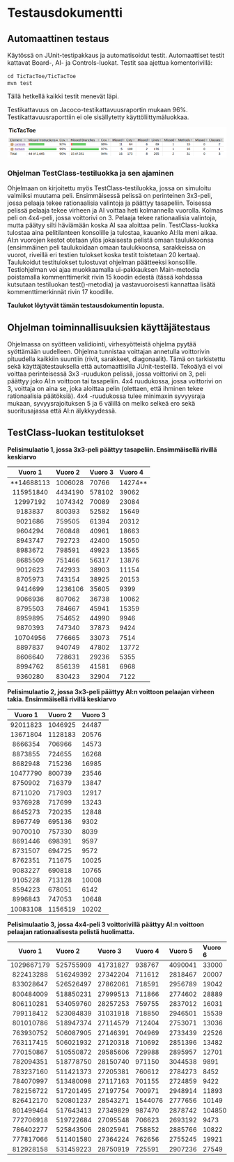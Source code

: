 # Testausdokumentti

## Automaattinen testaus

Käytössä on JUnit-testipakkaus ja automatisoidut testit. Automaattiset testit kattavat Board-, AI- ja Controls-luokat. 
Testit saa ajettua komentorivillä:

```
cd TicTacToe/TicTacToe
mvn test
```

Tällä hetkellä kaikki testit menevät läpi. 

Testikattavuus on Jacoco-testikattavuusraportin mukaan 96%. Testikattavuusraporttiin ei ole sisällytetty käyttöliittymäluokkaa.

![alt_text](https://github.com/puuro-maria/TicTacToe/blob/master/dokumentaatio/kuvat/jacoco_20200626.png)

### Ohjelman TestClass-testiluokka ja sen ajaminen

Ohjelmaan on kirjoitettu myös TestClass-testiluokka, jossa on simuloitu valmiiksi muutama peli. 
Ensimmäisessä pelissä on perinteinen 3x3-peli, jossa pelaaja tekee rationaalisia valintoja ja päättyy tasapeliin.
Toisessa pelissä pelaaja tekee virheen ja AI voittaa heti kolmannella vuorolla.
Kolmas peli on 4x4-peli, jossa voittorivi on 3. 
Pelaaja tekee rationaalisia valintoja, mutta päätyy silti häviämään koska AI saa aloittaa pelin. 
TestClass-luokka tulostaa aina pelitilanteen konsolille ja tulostaa, kauanko AI:lla meni aikaa. 
AI:n vuorojen kestot otetaan ylös jokaisesta pelistä omaan taulukkoonsa (ensimmäinen peli taulukoidaan omaan taulukkoonsa, sarakkeissa on vuorot, riveillä eri testien tulokset koska testit toistetaan 20 kertaa). 
Taulukoidut testitulokset tulostuvat ohjelman päätteeksi konsolille.
Testiohjelman voi ajaa muokkaamalla ui-pakkauksen Main-metodia poistamalla kommenttimerkit rivin 15 koodin edestä (tässä kohdassa kutsutaan testiluokan test()-metodia) ja vastavuoroisesti kannattaa lisätä kommenttimerkinnät rivin 17 koodille.

**Taulukot löytyvät tämän testausdokumentin lopusta.**

## Ohjelman toiminnallisuuksien käyttäjätestaus

Ohjelmassa on syötteen validiointi, virhesyötteistä ohjelma pyytää syöttämään uudelleen.
Ohjelma tunnistaa voittajan annetulla voittorivin pituudella kaikkiin suuntiin (rivit, sarakkeet, diagonaalit). 
Tämä on tarkistettu sekä käyttäjätestauksella että automaattisilla JUnit-testeillä.
Tekoälyä ei voi voittaa perinteisessä 3x3 -ruudukon pelissä, jossa voittorivi on 3, peli päättyy joko AI:n voittoon tai tasapeliin.
4x4 ruudukossa, jossa voittorivi on 3, voittaja on aina se, joka aloittaa pelin (olettaen, että ihminen tekee rationaalisia päätöksiä). 
4x4 -ruudukossa tulee minimaxin syvyysraja mukaan, syvyysrajoituksen 5 ja 6 välillä on melko selkeä ero sekä suoritusajassa että AI:n älykkyydessä.

## TestClass-luokan testitulokset 

**Pelisimulaatio 1, jossa 3x3-peli päättyy tasapeliin. Ensimmäisellä rivillä keskiarvo**

| Vuoro 1 | Vuoro 2 | Vuoro 3 | Vuoro 4 |
|:----------:|:------|:------|:---------|
| **14688113 | 1006028 | 70766 | 14274** |
| 115951840 | 4434190 | 578102 | 39062 |
| 12997192 | 1074342 | 70089 | 23084 |
| 9183837 | 800393 | 52582 | 15649 |
| 9021686 | 759505 | 61394 | 20312 |
| 9604294 | 760848 | 40961 | 18663 |
| 8943747 | 792723 | 42400 | 15050 |
| 8983672 | 798591 | 49923 | 13565 |
| 8685509 | 751466 | 56317 | 13876 |
| 9012623 | 742933 | 38903 | 11154 |
| 8705973 | 743154 | 38925 | 20153 |
| 9414699 | 1236106 | 35605 | 9399 |
| 9066936 | 807062 | 36738 | 10062 |
| 8795503 | 784667 | 45941 | 15359 |
| 8959895 | 754652 | 44990 | 9946 |
| 9870393 | 747340 | 37873 | 9424 |
| 10704956 | 776665 | 33073 | 7514 |
| 8897837 | 940749 | 47802 | 13772 |
| 8606640 | 728631 | 29236 | 5355 |
| 8994762 | 856139 | 41581 | 6968 |
| 9360280 | 830423 | 32904 | 7122 |

**Pelisimulaatio 2, jossa 3x3-peli päättyy AI:n voittoon pelaajan virheen takia. Ensimmäisellä rivillä keskiarvo**

| Vuoro 1 | Vuoro 2 | Vuoro 3 | 
|:----------:|:------|:------|
| 92011823 | 1046925 | 24487 |
| 13671804 | 1128183 | 20576 |
| 8666354 | 706966 | 14573 |
| 8873855 | 724655 | 16268 |
| 8682948 | 715236 | 16985 |
| 10477790 | 800739 | 23546 |
| 8750902 | 716379 | 13847 |
| 8711020 | 717903 | 12917 |
| 9376928 | 717699 | 13243 |
| 8645273 | 720235 | 12848 |
| 8967749 | 695136 | 9302 |
| 9070010 | 757330 | 8039 |
| 8691446 | 698391 | 9597 |
| 8731507 | 694725 | 9572 |
| 8762351 | 711675 | 10025 |
| 9083227 | 690818 | 10765 |
| 9105228 | 713128 | 10008 |
| 8594223 | 678051 | 6142 |
| 8996843 | 747053 | 10648 |
| 10083108 | 1156519 | 10202 |

**Pelisimulaatio 3, jossa 4x4-peli 3 voittorivillä päättyy AI:n voittoon pelaajan rationaalisesta pelistä huolimatta.**

| Vuoro 1 | Vuoro 2 | Vuoro 3 | Vuoro 4 | Vuoro 5 | Vuoro 6 |
|:----------:|:------|:------|:-------|:-------|:-------|
| 1029667179 | 525755909 | 41731827 | 938767 | 4090041 | 33000 |
| 822413288 | 516249392 | 27342204 | 711612 | 2818467 | 20007 |
| 833028647 | 526526497 | 27862061 | 718591 | 2956789 | 19042 |
| 800484009 | 518850231 | 27999513 | 711866 | 2774602 | 28889 |
| 806110281 | 534059760 | 28257253 | 759755 | 2837012 | 16031 |
| 799118412 | 523084839 | 31031918 | 718850 | 2946501 | 15539 |
| 801010786 | 518947374 | 27114579 | 712404 | 2753071 | 13036 |
| 763930752 | 506087905 | 27146391 | 704969 | 2733439 | 22526 |
| 763117415 | 506021932 | 27120318 | 710692 | 2851396 | 13482 |
| 770150867 | 510550872 | 29585606 | 729988 | 2895957 | 12701 |
| 782094351 | 518778750 | 28150740 | 971150 | 3044538 | 9891 |
| 783237160 | 511421373 | 27205381 | 760612 | 2784273 | 8452 |
| 784070997 | 513480098 | 27117163 | 701155 | 2724859 | 9422 |
| 782156722 | 517201495 | 27197754 | 700971 | 2948914 | 11893 |
| 826412170 | 520801237 | 28543271 | 1544076 | 2777656 | 10149 |
| 801499464 | 517643413 | 27349829 | 987470 | 2878742 | 104850 |
| 772706918 | 519722684 | 27095548 | 706623 | 2693192 | 9473 |
| 786402277 | 525843506 | 28025941 | 758852 | 2885766 | 10822 |
| 777817066 | 511401580 | 27364224 | 762656 | 2755245 | 19921 |
| 812928158 | 531459223 | 28750919 | 725591 | 2907236 | 27549 |

